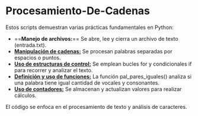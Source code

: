 # Procesamiento-De-Cadenas

Estos scripts demuestran varias prácticas fundamentales en Python:

+ ==**Manejo de archivos:**== Se abre, lee y cierra un archivo de texto (entrada.txt).
+ <u>**Manipulación de cadenas:**</u> Se procesan palabras separadas por espacios o puntos.
+ <u>**Uso de estructuras de control:**</u> Se emplean bucles for y condicionales if para recorrer y analizar el texto.
+ <u>**Definición y uso de funciones:**</u> La función pal_pares_iguales() analiza si una palabra tiene igual cantidad de vocales y consonantes.
+ <u>**Uso de contadores:**</u> Se almacenan y actualizan valores para realizar cálculos.
  
El código se enfoca en el procesamiento de texto y análisis de caracteres.
